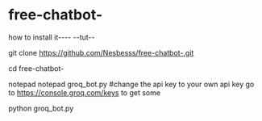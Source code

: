 # free-chatbot-
how to install it----
--tut--








git clone https://github.com/Nesbesss/free-chatbot-.git

cd free-chatbot-

notepad notepad groq_bot.py #change the api key to your own api key go to https://console.groq.com/keys to get some

python groq_bot.py

